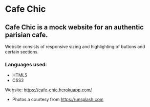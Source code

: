 # Cafe Chic
## Cafe Chic is a mock website for an authentic parisian cafe.
Website consists of responsive sizing and highlighting of buttons and certain sections.

### Languages used:
  * HTML5
  * CSS3

Website: https://cafe-chic.herokuapp.com/

* Photos a courtesy from https://unsplash.com 
